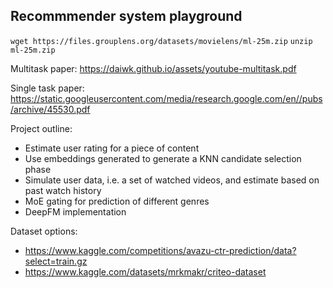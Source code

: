 ## Recommmender system playground

`wget https://files.grouplens.org/datasets/movielens/ml-25m.zip`
`unzip ml-25m.zip`

Multitask paper:
https://daiwk.github.io/assets/youtube-multitask.pdf

Single task paper:
https://static.googleusercontent.com/media/research.google.com/en//pubs/archive/45530.pdf

Project outline:

- Estimate user rating for a piece of content
- Use embeddings generated to generate a KNN candidate selection phase
- Simulate user data, i.e. a set of watched videos, and estimate based on past watch history
- MoE gating for prediction of different genres
- DeepFM implementation

Dataset options:
- https://www.kaggle.com/competitions/avazu-ctr-prediction/data?select=train.gz
- https://www.kaggle.com/datasets/mrkmakr/criteo-dataset